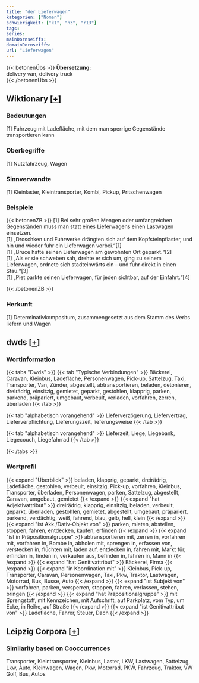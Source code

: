 ```yaml
---
title: "der Lieferwagen"
kategorien: ["Nomen"]
schwierigkeit: ["k1", "h3", "r13"]
tags:
series:
mainDornseiffs:
domainDornseiffs:
url: "Lieferwagen"
---
```


{{< betonenÜbs >}}
**Übersetzung:**  
delivery van, delivery truck  
{{< /betonenÜbs >}}

## Wiktionary [[+](https://de.wiktionary.org/wiki/Lieferwagen)]

### Bedeutungen
[1] Fahrzeug mit Ladefläche, mit dem man sperrige Gegenstände transportieren kann  

### Oberbegriffe
[1] Nutzfahrzeug, Wagen  

### Sinnverwandte
[1] Kleinlaster, Kleintransporter, Kombi, Pickup, Pritschenwagen  

### Beispiele
{{< betonenZB >}}
[1] Bei sehr großen Mengen oder umfangreichen Gegenständen muss man statt eines Lieferwagens einen Lastwagen einsetzen.  
[1] „Droschken und Fuhrwerke drängten sich auf dem Kopfsteinpflaster, und hin und wieder fuhr ein Lieferwagen vorbei.“[1]  
[1] „Bruce hatte seinen Lieferwagen am gewohnten Ort geparkt.“[2]  
[1] „Als er sie schweben sah, drehte er sich um, ging zu seinem Lieferwagen, ordnete sich stadteinwärts ein – und fuhr direkt in einen Stau.“[3]  
[1] „Piet parkte seinen Lieferwagen, für jeden sichtbar, auf der Einfahrt.“[4]  

{{< /betonenZB >}}
### Herkunft
[1] Determinativkompositum, zusammengesetzt aus dem Stamm des Verbs liefern und Wagen  



## dwds [[+](https://www.dwds.de/wb/Lieferwagen)]

### Wortinformation
{{< tabs "Dwds" >}}
{{< tab "Typische Verbindungen" >}}
Bäckerei, Caravan, Kleinbus, Ladefläche, Personenwagen, Pick-up, Sattelzug, Taxi, Transporter, Van, Zünder, abgestellt, abtransportieren, beladen, detonieren, dreirädrig, einsitzig, gemietet, geparkt, gestohlen, klapprig, parken, parkend, präpariert, umgebaut, verbeult, verladen, vorfahren, zerren, überladen
{{< /tab >}}

{{< tab "alphabetisch vorangehend" >}}
Lieferverzögerung, Liefervertrag, Lieferverpflichtung, Lieferungszeit, lieferungsweise
{{< /tab >}}

{{< tab "alphabetisch vorangehend" >}}
Lieferzeit, Liege, Liegebank, Liegecouch, Liegefahrrad
{{< /tab >}}

{{< /tabs >}}

### Wortprofil
{{< expand "Überblick" >}} beladen, klapprig, geparkt, dreirädrig, Ladefläche, gestohlen, verbeult, einsitzig, Pick-up, vorfahren, Kleinbus, Transporter, überladen, Personenwagen, parken, Sattelzug, abgestellt, Caravan, umgebaut, gemietet {{< /expand >}}
{{< expand "hat Adjektivattribut" >}} dreirädrig, klapprig, einsitzig, beladen, verbeult, geparkt, überladen, gestohlen, gemietet, abgestellt, umgebaut, präpariert, parkend, verdächtig, weiß, fahrend, blau, gelb, hell, klein {{< /expand >}}
{{< expand "ist Akk./Dativ-Objekt von" >}} parken, mieten, abstellen, stoppen, fahren, entdecken, kaufen, erfinden {{< /expand >}}
{{< expand "ist in Präpositionalgruppe" >}} abtransportieren mit, zerren in, vorfahren mit, vorfahren in, Bombe in, abholen mit, sprengen in, erfassen von, verstecken in, flüchten mit, laden auf, entdecken in, fahren mit, Markt für, erfinden in, finden in, verkaufen aus, befinden in, fahren in, Mann in {{< /expand >}}
{{< expand "hat Genitivattribut" >}} Bäckerei, Firma {{< /expand >}}
{{< expand "in Koordination mit" >}} Kleinbus, Pick-up, Transporter, Caravan, Personenwagen, Taxi, Pkw, Traktor, Lastwagen, Motorrad, Bus, Busse, Auto {{< /expand >}}
{{< expand "ist Subjekt von" >}} vorfahren, parken, versperren, stoppen, fahren, verlassen, stehen, bringen {{< /expand >}}
{{< expand "hat Präpositionalgruppe" >}} mit Sprengstoff, mit Kennzeichen, mit Aufschrift, auf Parkplatz, vom Typ, um Ecke, in Reihe, auf Straße {{< /expand >}}
{{< expand "ist Genitivattribut von" >}} Ladefläche, Fahrer, Steuer, Dach {{< /expand >}}

## Leipzig Corpora [[+](https://corpora.uni-leipzig.de/en/res?word=Lieferwagen&corpusId=deu_newscrawl-public_2018)]


### Similarity based on Cooccurrences
Transporter, Kleintransporter, Kleinbus, Laster, LKW, Lastwagen, Sattelzug, Lkw, Auto, Kleinwagen, Wagen, Pkw, Motorrad, PKW, Fahrzeug, Traktor, VW Golf, Bus, Autos

